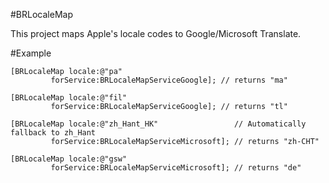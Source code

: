 #BRLocaleMap

This project maps Apple's locale codes to Google/Microsoft Translate.

#Example

```
[BRLocaleMap locale:@"pa" 
         forService:BRLocaleMapServiceGoogle]; // returns "ma"
                  
[BRLocaleMap locale:@"fil" 
         forService:BRLocaleMapServiceGoogle]; // returns "tl"
         
[BRLocaleMap locale:@"zh_Hant_HK"                 // Automatically fallback to zh_Hant
         forService:BRLocaleMapServiceMicrosoft]; // returns "zh-CHT"
         
[BRLocaleMap locale:@"gsw"
         forService:BRLocaleMapServiceMicrosoft]; // returns "de"
```
